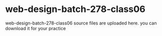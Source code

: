 # web-design-batch-278-class06
web-design-batch-278-class06 source files are uploaded here. you can download it for your practice

